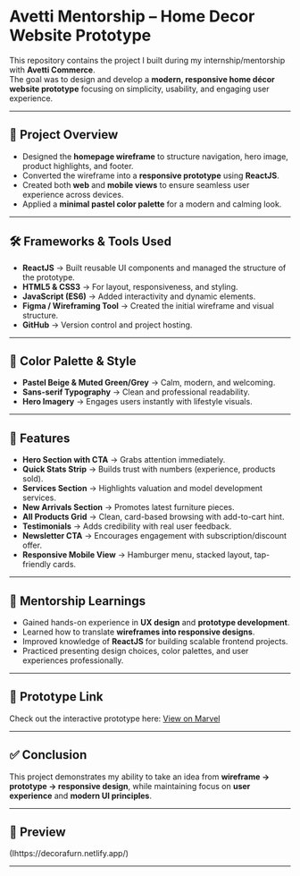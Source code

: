 # Avetti Mentorship – Home Decor Website Prototype

This repository contains the project I built during my internship/mentorship with **Avetti Commerce**.  
The goal was to design and develop a **modern, responsive home décor website prototype** focusing on simplicity, usability, and engaging user experience.

---

## 🚀 Project Overview
- Designed the **homepage wireframe** to structure navigation, hero image, product highlights, and footer.
- Converted the wireframe into a **responsive prototype** using **ReactJS**.
- Created both **web** and **mobile views** to ensure seamless user experience across devices.
- Applied a **minimal pastel color palette** for a modern and calming look.

---

## 🛠 Frameworks & Tools Used
- **ReactJS** → Built reusable UI components and managed the structure of the prototype.
- **HTML5 & CSS3** → For layout, responsiveness, and styling.
- **JavaScript (ES6)** → Added interactivity and dynamic elements.
- **Figma / Wireframing Tool** → Created the initial wireframe and visual structure.
- **GitHub** → Version control and project hosting.

---

## 🎨 Color Palette & Style
- **Pastel Beige & Muted Green/Grey** → Calm, modern, and welcoming.
- **Sans-serif Typography** → Clean and professional readability.
- **Hero Imagery** → Engages users instantly with lifestyle visuals.

---

## 📱 Features
- **Hero Section with CTA** → Grabs attention immediately.  
- **Quick Stats Strip** → Builds trust with numbers (experience, products sold).  
- **Services Section** → Highlights valuation and model development services.  
- **New Arrivals Section** → Promotes latest furniture pieces.  
- **All Products Grid** → Clean, card-based browsing with add-to-cart hint.  
- **Testimonials** → Adds credibility with real user feedback.  
- **Newsletter CTA** → Encourages engagement with subscription/discount offer.  
- **Responsive Mobile View** → Hamburger menu, stacked layout, tap-friendly cards.

---

## 📖 Mentorship Learnings
- Gained hands-on experience in **UX design** and **prototype development**.  
- Learned how to translate **wireframes into responsive designs**.  
- Improved knowledge of **ReactJS** for building scalable frontend projects.  
- Practiced presenting design choices, color palettes, and user experiences professionally.

---

## 🎨 Prototype Link
Check out the interactive prototype here: [View on Marvel](https://marvelapp.com/prototype/1c7i7614)

---

## ✅ Conclusion
This project demonstrates my ability to take an idea from **wireframe → prototype → responsive design**, while maintaining focus on **user experience** and **modern UI principles**.  

---

## 🔗 Preview
(Ihttps://decorafurn.netlify.app/)

---
